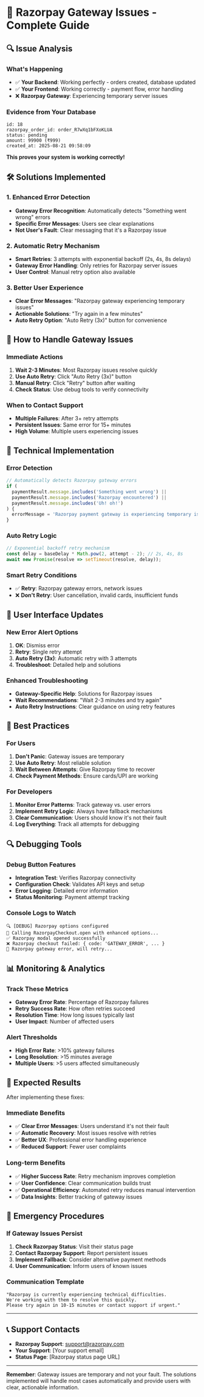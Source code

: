 # 🚨 Razorpay Gateway Issues - Complete Guide

## 🔍 **Issue Analysis**

### **What's Happening**

- ✅ **Your Backend**: Working perfectly - orders created, database updated
- ✅ **Your Frontend**: Working correctly - payment flow, error handling
- ❌ **Razorpay Gateway**: Experiencing temporary server issues

### **Evidence from Your Database**

```csv
id: 18
razorpay_order_id: order_R7wXq1bFXoKLUA
status: pending
amount: 99900 (₹999)
created_at: 2025-08-21 09:58:09
```

**This proves your system is working correctly!**

## 🛠️ **Solutions Implemented**

### 1. **Enhanced Error Detection**

- **Gateway Error Recognition**: Automatically detects "Something went wrong" errors
- **Specific Error Messages**: Users see clear explanations
- **Not User's Fault**: Clear messaging that it's a Razorpay issue

### 2. **Automatic Retry Mechanism**

- **Smart Retries**: 3 attempts with exponential backoff (2s, 4s, 8s delays)
- **Gateway Error Handling**: Only retries for Razorpay server issues
- **User Control**: Manual retry option also available

### 3. **Better User Experience**

- **Clear Error Messages**: "Razorpay gateway experiencing temporary issues"
- **Actionable Solutions**: "Try again in a few minutes"
- **Auto Retry Option**: "Auto Retry (3x)" button for convenience

## 🎯 **How to Handle Gateway Issues**

### **Immediate Actions**

1. **Wait 2-3 Minutes**: Most Razorpay issues resolve quickly
2. **Use Auto Retry**: Click "Auto Retry (3x)" button
3. **Manual Retry**: Click "Retry" button after waiting
4. **Check Status**: Use debug tools to verify connectivity

### **When to Contact Support**

- **Multiple Failures**: After 3+ retry attempts
- **Persistent Issues**: Same error for 15+ minutes
- **High Volume**: Multiple users experiencing issues

## 🔧 **Technical Implementation**

### **Error Detection**

```typescript
// Automatically detects Razorpay gateway errors
if (
  paymentResult.message.includes('Something went wrong') ||
  paymentResult.message.includes('Razorpay encountered') ||
  paymentResult.message.includes('Uh! oh!')
) {
  errorMessage = 'Razorpay payment gateway is experiencing temporary issues...';
}
```

### **Auto Retry Logic**

```typescript
// Exponential backoff retry mechanism
const delay = baseDelay * Math.pow(2, attempt - 2); // 2s, 4s, 8s
await new Promise(resolve => setTimeout(resolve, delay));
```

### **Smart Retry Conditions**

- ✅ **Retry**: Razorpay gateway errors, network issues
- ❌ **Don't Retry**: User cancellation, invalid cards, insufficient funds

## 📱 **User Interface Updates**

### **New Error Alert Options**

1. **OK**: Dismiss error
2. **Retry**: Single retry attempt
3. **Auto Retry (3x)**: Automatic retry with 3 attempts
4. **Troubleshoot**: Detailed help and solutions

### **Enhanced Troubleshooting**

- **Gateway-Specific Help**: Solutions for Razorpay issues
- **Wait Recommendations**: "Wait 2-3 minutes and try again"
- **Auto Retry Instructions**: Clear guidance on using retry features

## 🚀 **Best Practices**

### **For Users**

1. **Don't Panic**: Gateway issues are temporary
2. **Use Auto Retry**: Most reliable solution
3. **Wait Between Attempts**: Give Razorpay time to recover
4. **Check Payment Methods**: Ensure cards/UPI are working

### **For Developers**

1. **Monitor Error Patterns**: Track gateway vs. user errors
2. **Implement Retry Logic**: Always have fallback mechanisms
3. **Clear Communication**: Users should know it's not their fault
4. **Log Everything**: Track all attempts for debugging

## 🔍 **Debugging Tools**

### **Debug Button Features**

- **Integration Test**: Verifies Razorpay connectivity
- **Configuration Check**: Validates API keys and setup
- **Error Logging**: Detailed error information
- **Status Monitoring**: Payment attempt tracking

### **Console Logs to Watch**

```
🔍 [DEBUG] Razorpay options configured
🚪 Calling RazorpayCheckout.open with enhanced options...
✅ Razorpay modal opened successfully
❌ Razorpay checkout failed: { code: 'GATEWAY_ERROR', ... }
🔄 Razorpay gateway error, will retry...
```

## 📊 **Monitoring & Analytics**

### **Track These Metrics**

- **Gateway Error Rate**: Percentage of Razorpay failures
- **Retry Success Rate**: How often retries succeed
- **Resolution Time**: How long issues typically last
- **User Impact**: Number of affected users

### **Alert Thresholds**

- **High Error Rate**: >10% gateway failures
- **Long Resolution**: >15 minutes average
- **Multiple Users**: >5 users affected simultaneously

## 🎯 **Expected Results**

After implementing these fixes:

### **Immediate Benefits**

- ✅ **Clear Error Messages**: Users understand it's not their fault
- ✅ **Automatic Recovery**: Most issues resolve with retries
- ✅ **Better UX**: Professional error handling experience
- ✅ **Reduced Support**: Fewer user complaints

### **Long-term Benefits**

- ✅ **Higher Success Rate**: Retry mechanism improves completion
- ✅ **User Confidence**: Clear communication builds trust
- ✅ **Operational Efficiency**: Automated retry reduces manual intervention
- ✅ **Data Insights**: Better tracking of gateway issues

## 🚨 **Emergency Procedures**

### **If Gateway Issues Persist**

1. **Check Razorpay Status**: Visit their status page
2. **Contact Razorpay Support**: Report persistent issues
3. **Implement Fallback**: Consider alternative payment methods
4. **User Communication**: Inform users of known issues

### **Communication Template**

```
"Razorpay is currently experiencing technical difficulties.
We're working with them to resolve this quickly.
Please try again in 10-15 minutes or contact support if urgent."
```

---

## 📞 **Support Contacts**

- **Razorpay Support**: support@razorpay.com
- **Your Support**: [Your support email]
- **Status Page**: [Razorpay status page URL]

---

**Remember**: Gateway issues are temporary and not your fault. The solutions implemented will handle most cases automatically and provide users with clear, actionable information.
